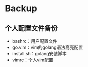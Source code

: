 # Backup
## 个人配置文件备份

- bashrc：用户配置文件
- go.vim：vim的golang语法高亮配置
- install.sh：golang安装脚本
- vimrc：个人vim配置
